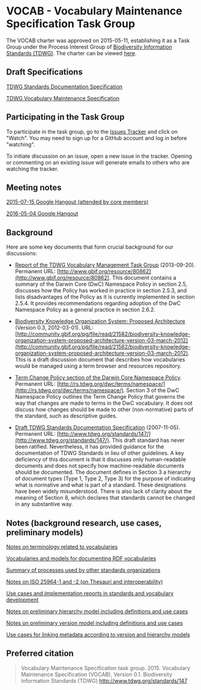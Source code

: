 # VOCAB - Vocabulary Maintenance Specification Task Group

The VOCAB charter was approved on 2015-05-11, establishing it as a Task Group under the Process Interest Group of [Biodiversity Information Standards (TDWG)](http://www.tdwg.org/). The charter can be viewed [here](vmg-charter.pdf).

## Draft Specifications

[TDWG Standards Documentation Specification](documentation-specification.md)

[TDWG Vocabulary Maintenance Specification](maintenance-specification.md)

## Participating in the Task Group

To participate in the task group, go to the [Issues Tracker](https://github.com/tdwg/vocab/issues) and click on "Watch". You may need to sign up for a GitHub account and log in before "watching".  

To initiate discussion on an issue, open a new issue in the tracker. Opening or commenting on an existing issue will generate emails to others who are watching the tracker.

## Meeting notes

[2015-07-15 Google Hangout (attended by core members)](meeting-notes/hangout-2015-07-15.md)

[2016-05-04 Google Hangout](meeting-notes/meeting-agenda-notes-2016-05-04.pdf)

## Background

Here are some key documents that form crucial background for our discussions:

* [Report of the TDWG Vocabulary Management Task Group](gbif_TDWG_Vocabulary_Management_Task_Group_en_v1.0.pdf) (2013-09-20). Permanent URL: [http://www.gbif.org/resource/80862](http://www.gbif.org/resource/80862). This document contains a summary of the Darwin Core (DwC) Namespace Policy in section 2.5, discusses how the Policy has worked in practice in section 2.5.3, and lists disadvantages of the Policy as it is currently implemented in section 2.5.4. It provides recommendations regarding adoption of the DwC Namespace Policy as a general practice in section 2.6.2.

* [Biodiversity Knowledge Organization System: Proposed Architecture](Biodiversity_KOS_Architecture_Mar_2012.pdf) (Version 0.3, 2012-03-01). URL: [http://community.gbif.org/pg/file/read/21582/biodiversity-knowledge-organization-system-proposed-architecture-version-03-march-2012](http://community.gbif.org/pg/file/read/21582/biodiversity-knowledge-organization-system-proposed-architecture-version-03-march-2012).  This is a draft discussion document that describes how vocabularies would be managed using a term browser and resources repository.

* [Term Change Policy section of the Darwin Core Namespace Policy](http://rs.tdwg.org/dwc/terms/namespace/index.htm#classesofchanges). Permanent URL: [http://rs.tdwg.org/dwc/terms/namespace/](http://rs.tdwg.org/dwc/terms/namespace/). Section 3 of the DwC Namespace Policy outlines the Term Change Policy that governs the way that changes are made to terms in the DwC vocabulary. It does not discuss how changes should be made to other (non-normative) parts of the standard, such as descriptive guides.  

* [Draft TDWG Standards Documentation Specification](tdwg-stds-spec.pdf) (2007-11-05). Permanent URL: [http://www.tdwg.org/standards/147/](http://www.tdwg.org/standards/147/). This draft standard has never been ratified.  Nevertheless, it has provided guidance for the documentation of TDWG Standards in lieu of other guidelines. A key deficiency of this document is that it discusses only human-readable documents and does not specify how machine-readable documents should be documented. The document defines in Section 3 a hierarchy of document types (Type 1, Type 2, Type 3) for the purpose of indicating what is normative and what is part of a standard. These designations have been widely misunderstood. There is also lack of clarity about the meaning of Section 8, which declares that standards cannot be changed in any substantive way.

## Notes (background research, use cases, preliminary models)

[Notes on terminology related to vocabularies](terminology.md)

[Vocabularies and models for documenting RDF vocabularies](documentation-models.md)

[Summary of processes used by other standards organizations](process-models.md)

[Notes on ISO 25964-1 and -2 (on Thesauri and interoperability)](iso25964.md)

[Use cases and implementation reports in standards and vocabulary development](implementation-use-cases.md)

[Notes on preliminary hierarchy model including definitions and use cases](hierarchy-model.md)

[Notes on preliminary version model including definitions and use cases](version-model.md)

[Use cases for linking metadata according to version and hierarchy models](documentation-use-cases.md)


## Preferred citation

> Vocabulary Maintenance Specification task group. 2015. Vocabulary Maintenance Specification (VOCAB), Version 0.1. Biodiversity Information Standards (TDWG) http://www.tdwg.org/standards/147
